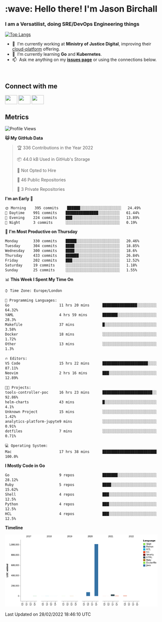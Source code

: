 <h1 align="left" id="jason-title">:wave: Hello there! I'm Jason Birchall</h1>
<h3 align="left">I am a Versatilist, doing SRE/DevOps Engineering things</h3>

[![Top Langs](https://github-readme-stats.vercel.app/api?username=jasonBirchall&show_icons=true&count_private=true&include_all_commits=true&theme=gruvbox)](https://github.com/anuraghazra/github-readme-stats)

- :office: &nbsp;I'm currently working at **Ministry of Justice Digital**, improving their [cloud-platform](https://github.com/ministryofjustice/cloud-platform) offering.
- :seedling: &nbsp;I’m currently learning **Go** and **Kubernetes**.
- :mailbox: &nbsp;Ask me anything on my **[issues page]** or using the connections below.


<br>

<h2>Connect with me</h2>
<p>
<a href="https://twitter.com/jsonBirchall" target="blank"><img align="center" src="https://cdn.jsdelivr.net/npm/simple-icons@3.0.1/icons/twitter.svg" alt="" height="30" width="40" /></a>
<a href="https://keybase.io/json0" target="blank"><img align="center" src="https://cdn.jsdelivr.net/npm/simple-icons@3.0.1/icons/keybase.svg" alt="" height="30" width="40" /></a>
<a href="https://www.reddit.com/user/kakorate" target="blank"><img align="center" src="https://cdn.jsdelivr.net/npm/simple-icons@3.0.1/icons/reddit.svg" alt="" height="30" width="40" /></a>
</p>

<h2>Metrics</h2>

<!--START_SECTION:waka-->
![Profile Views](http://img.shields.io/badge/Profile%20Views-0-blue)

**🐱 My GitHub Data** 

> 🏆 336 Contributions in the Year 2022
 > 
> 📦 44.0 kB Used in GitHub's Storage 
 > 
> 🚫 Not Opted to Hire
 > 
> 📜 46 Public Repositories 
 > 
> 🔑 3 Private Repositories  
 > 
**I'm an Early 🐤** 

```text
🌞 Morning    395 commits    ██████░░░░░░░░░░░░░░░░░░░   24.49% 
🌆 Daytime    991 commits    ███████████████░░░░░░░░░░   61.44% 
🌃 Evening    224 commits    ███░░░░░░░░░░░░░░░░░░░░░░   13.89% 
🌙 Night      3 commits      ░░░░░░░░░░░░░░░░░░░░░░░░░   0.19%

```
📅 **I'm Most Productive on Thursday** 

```text
Monday       330 commits    █████░░░░░░░░░░░░░░░░░░░░   20.46% 
Tuesday      304 commits    ████░░░░░░░░░░░░░░░░░░░░░   18.85% 
Wednesday    300 commits    ████░░░░░░░░░░░░░░░░░░░░░   18.6% 
Thursday     433 commits    ██████░░░░░░░░░░░░░░░░░░░   26.84% 
Friday       202 commits    ███░░░░░░░░░░░░░░░░░░░░░░   12.52% 
Saturday     19 commits     ░░░░░░░░░░░░░░░░░░░░░░░░░   1.18% 
Sunday       25 commits     ░░░░░░░░░░░░░░░░░░░░░░░░░   1.55%

```


📊 **This Week I Spent My Time On** 

```text
⌚︎ Time Zone: Europe/London

💬 Programming Languages: 
Go                       11 hrs 20 mins      ████████████████░░░░░░░░░   64.32% 
YAML                     4 hrs 59 mins       ███████░░░░░░░░░░░░░░░░░░   28.3% 
Makefile                 37 mins             █░░░░░░░░░░░░░░░░░░░░░░░░   3.58% 
Docker                   18 mins             ░░░░░░░░░░░░░░░░░░░░░░░░░   1.72% 
Other                    13 mins             ░░░░░░░░░░░░░░░░░░░░░░░░░   1.3%

🔥 Editors: 
VS Code                  15 hrs 22 mins      █████████████████████░░░░   87.11% 
Neovim                   2 hrs 16 mins       ███░░░░░░░░░░░░░░░░░░░░░░   12.89%

🐱‍💻 Projects: 
tools-controller-poc     16 hrs 23 mins      ███████████████████████░░   92.86% 
helm-charts              43 mins             █░░░░░░░░░░░░░░░░░░░░░░░░   4.1% 
Unknown Project          15 mins             ░░░░░░░░░░░░░░░░░░░░░░░░░   1.42% 
analytics-platform-jupyte9 mins              ░░░░░░░░░░░░░░░░░░░░░░░░░   0.91% 
dotfiles                 7 mins              ░░░░░░░░░░░░░░░░░░░░░░░░░   0.71%

💻 Operating System: 
Mac                      17 hrs 38 mins      █████████████████████████   100.0%

```

**I Mostly Code in Go** 

```text
Go                       9 repos             ███████░░░░░░░░░░░░░░░░░░   28.12% 
Ruby                     5 repos             ████░░░░░░░░░░░░░░░░░░░░░   15.62% 
Shell                    4 repos             ███░░░░░░░░░░░░░░░░░░░░░░   12.5% 
Python                   4 repos             ███░░░░░░░░░░░░░░░░░░░░░░   12.5% 
HCL                      4 repos             ███░░░░░░░░░░░░░░░░░░░░░░   12.5%

```


**Timeline**

![Chart not found](https://raw.githubusercontent.com/jasonBirchall/jasonBirchall/main/charts/bar_graph.png) 


 Last Updated on 28/02/2022 18:46:10 UTC
<!--END_SECTION:waka-->

<!-- links -->

[issues page]: https://github.com/jasonBirchall/jasonBirchall/issues "jasonBirchall/issues"
